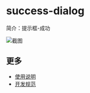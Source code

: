 # success-dialog

简介：提示框-成功

![截图](https://img.alicdn.com/tfs/TB1J9cak4rI8KJjy0FpXXb5hVXa-1284-554.png)

## 更多

* [使用说明](http://gitlab.alibaba-inc.com/ice/notes/issues/830)
* [开发规范](http://gitlab.alibaba-inc.com/ice/notes/issues/830)
